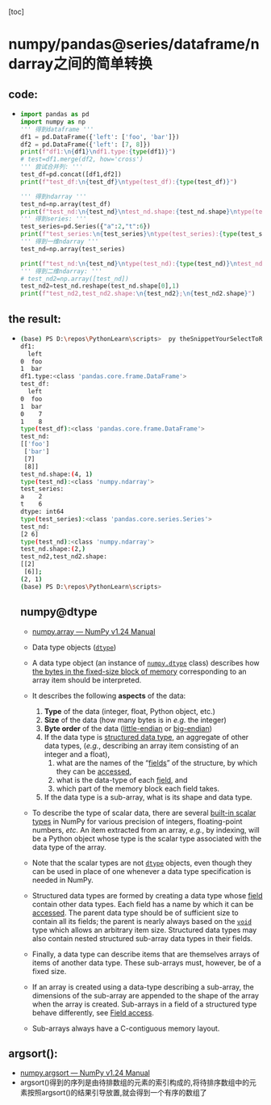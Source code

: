 [toc]


# numpy/pandas@series/dataframe/ndarray之间的简单转换

##  code:

- ```python
  import pandas as pd
  import numpy as np
  ''' 得到dataframe '''
  df1 = pd.DataFrame({'left': ['foo', 'bar']})
  df2 = pd.DataFrame({'left': [7, 8]})
  print(f"df1:\n{df1}\ndf1.type:{type(df1)}")
  # test=df1.merge(df2, how='cross')
  ''' 尝试合并列: '''
  test_df=pd.concat([df1,df2])
  print(f"test_df:\n{test_df}\ntype(test_df):{type(test_df)}")
  
  ''' 得到ndarray '''
  test_nd=np.array(test_df)
  print(f"test_nd:\n{test_nd}\ntest_nd.shape:{test_nd.shape}\ntype(test_nd):{type(test_nd)}")
  ''' 得到series: '''
  test_series=pd.Series({"a":2,"t":6})
  print(f"test_series:\n{test_series}\ntype(test_series):{type(test_series)}")
  ''' 得到一维ndarray '''
  test_nd=np.array(test_series)
  
  print(f"test_nd:\n{test_nd}\ntype(test_nd):{type(test_nd)}\ntest_nd.shape:{test_nd.shape}")
  ''' 得到二维ndarray: '''
  # test_nd2=np.array([test_nd])
  test_nd2=test_nd.reshape(test_nd.shape[0],1)
  print(f"test_nd2,test_nd2.shape:\n{test_nd2};\n{test_nd2.shape}")
  ```

##  the result:
- ```bash
  (base) PS D:\repos\PythonLearn\scripts>  py theSnippetYourSelectToRun.py                                                               
  df1:                                                                                                                                   
    left                                                                                                                                 
  0  foo                                                                                                                                 
  1  bar                                                                                                                                 
  df1.type:<class 'pandas.core.frame.DataFrame'>
  test_df:
    left
  0  foo
  1  bar
  0    7
  1    8
  type(test_df):<class 'pandas.core.frame.DataFrame'>
  test_nd:
  [['foo']
   ['bar']
   [7]
   [8]]
  test_nd.shape:(4, 1)
  type(test_nd):<class 'numpy.ndarray'>
  test_series:
  a    2
  t    6
  dtype: int64
  type(test_series):<class 'pandas.core.series.Series'>
  test_nd:
  [2 6]
  type(test_nd):<class 'numpy.ndarray'>
  test_nd.shape:(2,)
  test_nd2,test_nd2.shape:
  [[2]
   [6]];
  (2, 1)
  (base) PS D:\repos\PythonLearn\scripts> 
  ```

  ## numpy@dtype
  
  - [numpy.array — NumPy v1.24 Manual](https://numpy.org/doc/stable/reference/generated/numpy.array.html)
  
  - Data type objects ([`dtype`](https://numpy.org/doc/stable/reference/generated/numpy.dtype.html#numpy.dtype))
  
  - A data type object (an instance of [`numpy.dtype`](https://numpy.org/doc/stable/reference/generated/numpy.dtype.html#numpy.dtype) class) describes how <u>the bytes in the fixed-size block of memory</u> corresponding to an array item should be interpreted. 
  - It describes the following **aspects** of the data:
    1. **Type** of the data (integer, float, Python object, etc.)
    2. **Size** of the data (how many bytes is in *e.g.* the integer)
    3. **Byte order** of the data ([little-endian](https://numpy.org/doc/stable/glossary.html#term-little-endian) or [big-endian](https://numpy.org/doc/stable/glossary.html#term-big-endian))
    4. If the data type is [structured data type](https://numpy.org/doc/stable/glossary.html#term-structured-data-type), an aggregate of other data types, (*e.g.*, describing an array item consisting of an integer and a float),
       1. what are the names of the “[fields](https://numpy.org/doc/stable/glossary.html#term-field)” of the structure, by which they can be [accessed](https://numpy.org/doc/stable/user/basics.indexing.html#arrays-indexing-fields),
       2. what is the data-type of each [field](https://numpy.org/doc/stable/glossary.html#term-field), and
       3. which part of the memory block each field takes.
    5. If the data type is a sub-array, what is its shape and data type.
  - To describe the type of scalar data, there are several [built-in scalar types](https://numpy.org/doc/stable/reference/arrays.scalars.html#arrays-scalars-built-in) in NumPy for various precision of integers, floating-point numbers, *etc*. An item extracted from an array, *e.g.*, by indexing, will be a Python object whose type is the scalar type associated with the data type of the array.
  
  - Note that the scalar types are not [`dtype`](https://numpy.org/doc/stable/reference/generated/numpy.dtype.html#numpy.dtype) objects, even though they can be used in place of one whenever a data type specification is needed in NumPy.
  
  - Structured data types are formed by creating a data type whose [field](https://numpy.org/doc/stable/glossary.html#term-field) contain other data types. Each field has a name by which it can be [accessed](https://numpy.org/doc/stable/user/basics.indexing.html#arrays-indexing-fields). The parent data type should be of sufficient size to contain all its fields; the parent is nearly always based on the [`void`](https://numpy.org/doc/stable/reference/arrays.scalars.html#numpy.void) type which allows an arbitrary item size. Structured data types may also contain nested structured sub-array data types in their fields.
  
  - Finally, a data type can describe items that are themselves arrays of items of another data type. These sub-arrays must, however, be of a fixed size.
  
  - If an array is created using a data-type describing a sub-array, the dimensions of the sub-array are appended to the shape of the array when the array is created. Sub-arrays in a field of a structured type behave differently, see [Field access](https://numpy.org/doc/stable/user/basics.indexing.html#arrays-indexing-fields).
  
  - Sub-arrays always have a C-contiguous memory layout.

##  argsort():

- [numpy.argsort — NumPy v1.24 Manual](https://numpy.org/doc/stable/reference/generated/numpy.argsort.html)
- argsort()得到的序列是由待排数组的元素的索引构成的,将待排序数组中的元素按照argsort()的结果引导放置,就会得到一个有序的数组了

